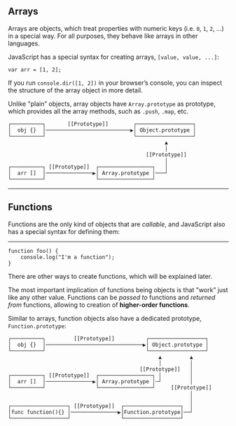 Arrays
------

Arrays are objects, which treat properties with numeric keys (i.e. `0`, `1`, `2`, …) in a special way. For all purposes, they behave like arrays in other languages.

JavaScript has a special syntax for creating arrays, `[value, value, ...]`:

    var arr = [1, 2];

If you run `console.dir([1, 2])` in your browser’s console, you can inspect the structure of the array object in more detail.

Unlike "plain” objects, array objects have `Array.prototype` as prototype, which provides all the array methods, such as `.push`, `.map`, etc.

    ┌──────────┐       [[Prototype]]        ┌──────────────────┐
    │  obj {}  │───────────────────────────▶│ Object.prototype │
    └──────────┘                            └──────────────────┘
                                                      ▲
                                                      │
                                                [[Prototype]]
                                                      │
    ┌──────────┐ [[Prototype]]  ┌─────────────────┐   │
    │  arr []  │───────────────▶│ Array.prototype │───┘
    └──────────┘                └─────────────────┘

------------------------------------------------------------------------

Functions
---------

Functions are the only kind of objects that are *callable*, and JavaScript also has a special syntax for defining them:

------------------------------------------------------------------------


    function foo() {
        console.log("I'm a function");
    }

There are other ways to create functions, which will be explained later.

The most important implication of functions being objects is that "work” just like any other value. Functions can be *passed to* functions and *returned from* functions, allowing to creation of **higher-order functions**.

Similar to arrays, function objects also have a dedicated prototype, `Function.prototype`:

    ┌──────────┐         [[Prototype]]          ┌──────────────────┐
    │  obj {}  │───────────────────────────────▶│ Object.prototype │
    └──────────┘                                └──────────────────┘
                                                    ▲         ▲
                                                    │         │
                                              [[Prototype]]   │
    ┌──────────┐ [[Prototype]]  ┌─────────────────┐ │         │
    │  arr []  │───────────────▶│ Array.prototype │─┘         │
    └──────────┘                └─────────────────┘     [[Prototype]]
                                                              │
                                                              │
    ┌──────────────────┐ [[Prototype]]  ┌──────────────────┐  │
    │func function(){} │───────────────▶│Function.prototype│──┘
    └──────────────────┘                └──────────────────┘
